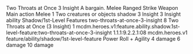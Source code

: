 <ability>
  <name>Two Throats at Once</name>
  <cost>3 Insight</cost>
  <flavor>A bargain.</flavor>
  <keywords>
    <keyword>Melee</keyword>
    <keyword>Ranged</keyword>
    <keyword>Strike</keyword>
    <keyword>Weapon</keyword>
  </keywords>
  <type>Main action</type>
  <distance>Melee 1</distance>
  <target>Two creatures or objects</target>
  <metadata>
    <class>shadow</class>
    <cost>3 Insight</cost>
    <cost_amount>3</cost_amount>
    <cost_resource>Insight</cost_resource>
    <feature_type>ability</feature_type>
    <file_dpath>Shadow/1st-Level Features</file_dpath>
    <item_id>two-throats-at-once-3-insight</item_id>
    <item_index>8</item_index>
    <item_name>Two Throats at Once (3 Insight)</item_name>
    <level>1</level>
    <scc>mcdm.heroes.v1:feature.ability.shadow.1st-level-feature:two-throats-at-once-3-insight</scc>
    <scdc>1.1.1:9.2.2.1:08</scdc>
    <source>mcdm.heroes.v1</source>
    <type>feature/ability/shadow/1st-level-feature</type>
  </metadata>
  <effects>
    <effect type="roll">
      <roll>Power Roll + Agility</roll>
      <t1>4 damage</t1>
      <t2>6 damage</t2>
      <t3>10 damage</t3>
    </effect>
  </effects>
</ability>
